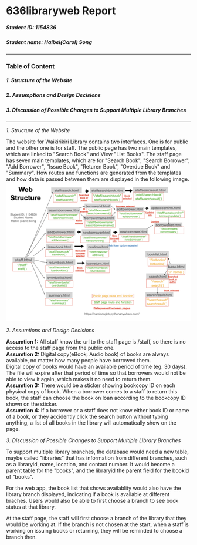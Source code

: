 # 636libraryweb Report
##### Student ID: 1154836
##### Student name: Haibei(Carol) Song

--------------------------------------------------------

### Table of Content
##### 1. Structure of the Website
##### 2. Assumptions and Design Decisions
##### 3. Discussion of Possible Changes to Support Multiple Library Branches

--------------------------------------------------------
*1. Structure of the Website*   
   
The website for Waikirikiri Library contains two interfaces. One is for
public and the other one is for staff. 
The public page has two main templates, which are linked to "Search Book" and View "List Books".
The staff page has seven main templates, which are for "Search Book", "Search Borrower", "Add Borrower", "Issue Book", "Returen Book", "Overdue Book" and "Summary".
How routes and functions are generated from the templates and how data is passed between them are displayed in the following image.
![This is an image](/structure.001.jpeg)

*2. Assumtions and Design Decisions*  
   
**Assumtion 1:** All staff know the url to the staff page is /staff, so there is no access to the staff page from the public one.  
**Assumtion 2:** Digital copy(eBook, Audio book) of books are always available, no matter how many people have borrowed them.  
Digital copy of books would have an available period of time (eg. 30 days). The file will expire after that period of time so that borrowers would not be able to view it again, which makes it no need to return them.  
**Assumtion 3:** There would be a sticker showing bookcopy ID on each physical copy of book. When a borrower comes to a staff to return this book, the staff can choose the book on loan according to the bookcopy ID shown on the sticker.  
**Assumtion 4:**  If a borrower or a staff does not know either book ID or name of a book, or they accidently click the search button without typing anything, a list of all books in the library will automatically show on the page.     
   
   
*3. Discussion of Possible Changes to Support Multiple Library Branches*   
   
To support multiple library branches, the database would need a new table, maybe called "libraries" that has information from different branches, such as a libraryid, name, location, and contact number. It would become a parent table for the "books", and the libraryid the parent field for the bookid of "books".  
  
For the web app, the book list that shows availablity would also have the library branch displayed, indicating if a book is available at different braches. Users would also be able to first choose a branch to see book status at that library.
  
At the staff page, the staff will first choose a branch of the library that they would be working at. If the branch is not chosen at the start, when a staff is working on issuing books or returning, they will be reminded to choose a branch then.